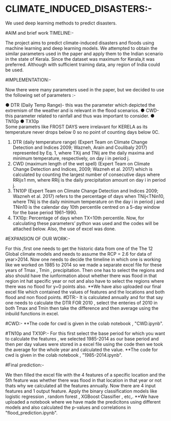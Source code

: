 # CLIMATE_INDUCED_DISASTERS:-

We used deep learning methods to predict disasters.

#AIM and brief work TIMELINE:-

The project aims to predict climate-induced disasters and floods using machine learning and deep learning models. 
We attempted to obtain the similar parameters used in the paper and apply them to the Indian scenario in the state of Kerala. Since the dataset was maximum for Kerala,it was preferred. 
Although with sufficient training data, any region of India could be used. 

#IMPLEMENTATION:-

Now there were many parameters used in the paper, but we decided to use the following set of parameters :-

●	DTR (Daily Temp Range)- this was the parameter which depicted the extremism of the weather and is relevant in the flood scenarios.
●	CWD-this parameter related to rainfall and thus was important to consider.
●	TN10p
●	TX10p         
Some parametrs like FROST DAYS were irrelavant for KERELA as its temperature never drops below 0 so no point of counting days below 0C.  

1)	DTR (daily temperature range) (Expert Team on Climate Change Detection and Indices 2009; Wazneh, Arain and Coulibaly 2017) represented by Eq. 1, where TXij and TNij are the daily maxima and minimum temperature, respectively, on day i in period j.
2)	CWD (maximum length of the wet spell) (Expert Team on Climate Change Detection and Indices, 2009; Wazneh et al. 2017) which is calculated by counting the largest number of consecutive days where RRij≥1 mm, where RRij is the daily precipitation amount on day i in period j.
3)	TN10P (Expert Team on Climate Change Detection and Indices 2009; Wazneh et al. 2017) refers to the percentage of days when TNij<TNin10, where TNij is the daily minimum temperature on the day i in period j and TNin10 is the calendar day 10th percentile centred on a 5-day window for the base period 1961–1990.
4)	TX10p: Percentage of days when TX<10th percentile. Now, for calculating these parameters’ python was used and the codes will be attached below. Also, the use of excel was done.

#EXPANSION OF OUR WORK:-

For this ,first one needs to get the historic data from one of the The 12 Global climate models and needs to assume the RCP = 2.6 for data of year>2014.
Now one needs to decide the timeline in which one is working like we worked on 1985 to 2014 so we made a separate excel file for these years of Tmax , Tmin , precipitation.
Then one has to select the regions and also should have the iunformation about whether there was flood in that region int hat specific year or not and also have to select the regions where there was no flood for y=0 points also.
**We have also uploaded our final excel file which contained the values of features and the locations and both flood and non flood points.
#DTR:-
It is calculated annually and for that say one needs to calculate the DTR FOR 2010 , select the enteries of 2010 in both Tmax and Tmin then take the difference and then average using the inbuild functions in excel.

#CWD:-
**The code for cwd is given in the colab notebook , "CWD.ipynb".

#TN10p and TX10P:-
For this first select the base period for which you want to calculate the features , we selected 1985-2014 as our base period and then per day values were stored in a excel file using the code then we took the average for the whole year and calculated the value.
**The code for cwd is given in the colab notebook , "1985-2014.ipynb".

#Final prediction:-

We then filled the excel file with the 4 features of a specific location and the 5th feature was whether there was flood in that location in that year or not thats why we calculated all the features annually.
Now there are 4 input features and 1 output feature.
Apply the binary classification models like logistic regression , random forest , XGBoost Classifier , etc,.
**We have uploaded a notebook where we have made the predicitons using different models and also calculated the p-values and correlations in "flood_prediction.ipynb".
